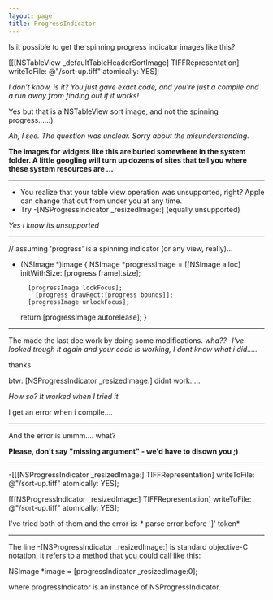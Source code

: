 ```yaml
---
layout: page
title: ProgressIndicator
---
```


Is it possible to get the spinning progress indicator images like this?


[[[NSTableView _defaultTableHeaderSortImage] TIFFRepresentation] writeToFile: @"/sort-up.tiff" atomically: YES];


*I don't know, is it? You just gave exact code, and you're just a compile and a run away from finding out if it works!*

Yes but that is a NSTableView sort image, and not the spinning progress.....:)

*Ah, I see. The question was unclear. Sorry about the misunderstanding.*

**The images for widgets like this are buried somewhere in the system folder. A little googling will turn up dozens of sites that tell you where these system resources are ...**

----


* You realize that your table view operation was unsupported, right?  Apple can change that out from under you at any time.
* Try     -[NSProgressIndicator _resizedImage:] (equally unsupported)


*Yes i know its unsupported*

----

    
// assuming 'progress' is a spinning indicator (or any view, really)...
- (NSImage *)image 
{
    NSImage *progressImage = [[NSImage alloc] initWithSize: [progress frame].size];

        [progressImage lockFocus];
          [progress drawRect:[progress bounds]];
        [progressImage unlockFocus];

   return [progressImage autorelease];
}


----
The made the last doe work by doing some modifications.  *wha??* -*I've looked trough it again and your code is working, I dont know what i did.....*

thanks

btw:
[NSProgressIndicator _resizedImage:] didnt work.....

*How so?  It worked when I tried it.*

I get an error when i compile....

----
And the error is ummm.... what?

**Please, don't say "missing argument" - we'd have to disown you ;)**

----

    
 -[[[NSProgressIndicator _resizedImage:] TIFFRepresentation] 
                    writeToFile: @"/sort-up.tiff" atomically: YES];

[[[NSProgressIndicator _resizedImage:] TIFFRepresentation]
                    writeToFile: @"/sort-up.tiff" atomically: YES];


I've tried both of them and the error is: * parse error before ']' token*

----

The line     -[NSProgressIndicator _resizedImage:] is standard objective-C notation.  It refers to a method that you could call like this: 

    
NSImage *image = [progressIndicator _resizedImage:0];


where progressIndicator is an instance of NSProgressIndicator.

